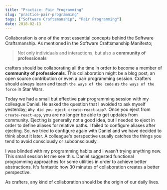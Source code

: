 ```yaml
---
title: "Practice: Pair Programming"
slug: "practice-pair-programming"
tags: ["Software Craftsmanship", "Pair Programming"]
date: 2018-02-13
---
```


Collaboration is one of the most essential concepts behind the Software Craftsmanship. As mentioned in the Software Craftsmanship Manifesto;

> Not only individuals and interactions, but also a **community of professionals**

crafters should be collaborating all the time in order to become a member of **community of professionals**. This collaboration might be a blog post, an open source contribution or even a pair programming session. Crafters should always learn and teach `the ways of the code` as `the ways of the force` in Star Wars.

Today we had a small but effective pair programming session with my colleague Daniel. He asked the question that I avoided to ask myself yesterday; `Why did you eject create-react-app?`. Once you eject from `create-react-app`, you are no longer be able to get updates from community. Ejecting is generally not a good idea, but I needed to eject in order to define aliases for relative paths. I failed to configure aliases after ejecting. So, we tried to configure again with Daniel and we have decided to think about it later. A colleague's perspective usually catches the things you tend to avoid consciously or subconsciously.

I was blinded with my programming habits and I wasn't trying anything new. This small session let me see this. Daniel suggested functional programming approaches for some utilities in order to achieve better abstractions. It's fantastic how 30 minutes of collaboration creates a better perspective.

As crafters, any kind of collaboration should be the origin of our daily lives.